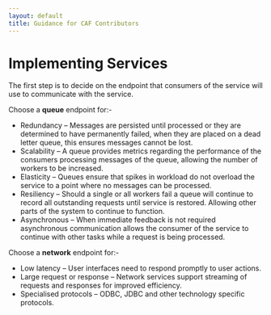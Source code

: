 ```yaml
---
layout: default
title: Guidance for CAF Contributors
---
```


# Implementing Services

The first step is to decide on the endpoint that consumers of the service will use to communicate with the service.

Choose a **queue** endpoint for:-

- Redundancy – Messages are persisted until processed or they are determined to have permanently failed, when they are placed on a dead letter queue, this ensures messages cannot be lost.
- Scalability – A queue provides metrics regarding the performance of the consumers processing messages of the queue, allowing the number of workers to be increased.
- Elasticity – Queues ensure that spikes in workload do not overload the service to a point where no messages can be processed.
- Resiliency – Should a single or all workers fail a queue will continue to record all outstanding requests until service is restored. Allowing other parts of the system to continue to function.
- Asynchronous – When immediate feedback is not required asynchronous communication allows the consumer of the service to continue with other tasks while a request is being processed.

Choose a **network** endpoint for:-

- Low latency – User interfaces need to respond promptly to user actions.
- Large request or response – Network services support streaming of requests and responses for improved efficiency.
- Specialised protocols – ODBC, JDBC and other technology specific protocols.
